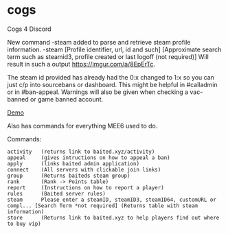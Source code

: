 # cogs
Cogs 4 Discord

New command -steam added to parse and retrieve steam profile information.
-steam [Profile identifier, url, id and such] [Approximate search term such as steamid3, profile created or last logoff (not required)] 
Will result in such a output 
https://imgur.com/a/8EpErTc.

The steam id provided has already had the 0:x changed to 1:x so you can just c/p into sourcebans or dashboard.  This might be helpful in #calladmin or in #ban-appeal. Warnings will also be given when checking a vac-banned or game banned account.

[Demo](https://streamable.com/9tv3f)

Also has commands for everything MEE6 used to do.

Commands:

    activity   (returns link to baited.xyz/activity) 
    appeal     (gives intructions on how to appeal a ban)
    apply      (links baited admin application)
    connect    (All servers with clickable join links)
    group      (Returns baiteds steam group)
    rank       (Rank -> Points table)
    report     (Instructions on how to report a player)
    rules      (Baited server rules)
    steam      Please enter a steamID, steamID3, steamID64, customURL or compl... [Search Term *not required] (Returns table with steam information)
    store      (Returns link to baited.xyz to help players find out where to buy vip) 
